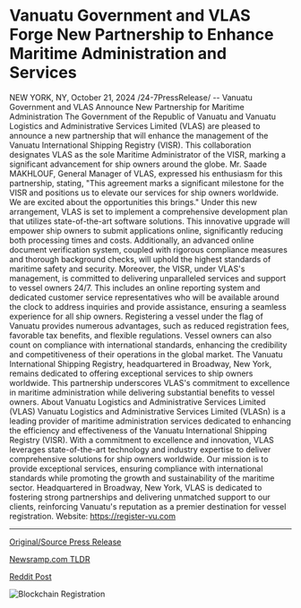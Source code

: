 # Vanuatu Government and VLAS Forge New Partnership to Enhance Maritime Administration and Services

NEW YORK, NY, October 21, 2024 /24-7PressRelease/ -- Vanuatu Government and VLAS Announce New Partnership for Maritime Administration   The Government of the Republic of Vanuatu and Vanuatu Logistics and Administrative Services Limited (VLAS) are pleased to announce a new partnership that will enhance the management of the Vanuatu International Shipping Registry (VISR). This collaboration designates VLAS as the sole Maritime Administrator of the VISR, marking a significant advancement for ship owners around the globe.  Mr. Saade MAKHLOUF, General Manager of VLAS, expressed his enthusiasm for this partnership, stating, "This agreement marks a significant milestone for the VISR and positions us to elevate our services for ship owners worldwide. We are excited about the opportunities this brings."  Under this new arrangement, VLAS is set to implement a comprehensive development plan that utilizes state-of-the-art software solutions. This innovative upgrade will empower ship owners to submit applications online, significantly reducing both processing times and costs. Additionally, an advanced online document verification system, coupled with rigorous compliance measures and thorough background checks, will uphold the highest standards of maritime safety and security.  Moreover, the VISR, under VLAS's management, is committed to delivering unparalleled services and support to vessel owners 24/7. This includes an online reporting system and dedicated customer service representatives who will be available around the clock to address inquiries and provide assistance, ensuring a seamless experience for all ship owners.  Registering a vessel under the flag of Vanuatu provides numerous advantages, such as reduced registration fees, favorable tax benefits, and flexible regulations. Vessel owners can also count on compliance with international standards, enhancing the credibility and competitiveness of their operations in the global market.  The Vanuatu International Shipping Registry, headquartered in Broadway, New York, remains dedicated to offering exceptional services to ship owners worldwide. This partnership underscores VLAS's commitment to excellence in maritime administration while delivering substantial benefits to vessel owners.  About Vanuatu Logistics and Administrative Services Limited (VLAS)  Vanuatu Logistics and Administrative Services Limited (VLASn) is a leading provider of maritime administration services dedicated to enhancing the efficiency and effectiveness of the Vanuatu International Shipping Registry (VISR). With a commitment to excellence and innovation, VLAS leverages state-of-the-art technology and industry expertise to deliver comprehensive solutions for ship owners worldwide. Our mission is to provide exceptional services, ensuring compliance with international standards while promoting the growth and sustainability of the maritime sector. Headquartered in Broadway, New York, VLAS is dedicated to fostering strong partnerships and delivering unmatched support to our clients, reinforcing Vanuatu's reputation as a premier destination for vessel registration.  Website: https://register-vu.com 

---

[Original/Source Press Release](https://www.24-7pressrelease.com/press-release/515417/vanuatu-government-and-vlas-forge-new-partnership-to-enhance-maritime-administration-and-services)
                    

[Newsramp.com TLDR](https://newsramp.com/curated-news/vanuatu-government-and-vlas-announce-new-partnership-for-maritime-administration/d2dd16bf50dc5eb7e6d0db9011d71f12) 

 



[Reddit Post](https://www.reddit.com/r/newsramp/comments/1g91dlw/vanuatu_government_and_vlas_announce_new/) 



![Blockchain Registration](https://cdn.newsramp.app/24-7PressRelease/qrcode/2410/21/boss6dBm.webp)